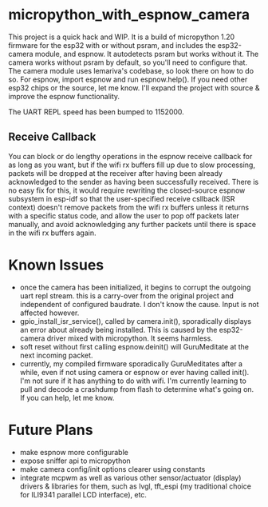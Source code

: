 # micropython_with_espnow_camera

This project is a quick hack and WIP. It is a build of micropython 1.20 firmware for the esp32 with or without psram, and includes the esp32-camera module, and espnow. It autodetects psram but works without it. The camera works without psram by default, so you'll need to configure that. The camera module uses lemariva's codebase, so look there on how to do so. For espnow, import espnow and run espnow.help(). If you need other esp32 chips or the source, let me know. I'll expand the project with source & improve the espnow functionality.

The UART REPL speed has been bumped to 1152000.

## Receive Callback
You can block or do lengthy operations in the espnow receive callback for as long as you want, but if the wifi rx buffers fill up due to slow processing, packets will be dropped at the receiver after having been already acknowledged to the sender as having been successfully received. There is no easy fix for this, it would require rewriting the closed-source espnow subsystem in esp-idf so that the user-specified receive csllback (ISR context) doesn't remove packets from the wifi rx buffers unless it returns with a specific status code, and allow the user to pop off packets later manually, and avoid acknowledging any further packets until there is space in the wifi rx buffers again.

# Known Issues
- once the camera has been initialized, it begins to corrupt the outgoing uart repl stream. this is a carry-over from the original project and independent of configured baudrate. I don't know the cause. Input is not affected however.
- gpio_install_isr_service(), called by camera.init(), sporadically displays an error about already being installed. This is caused by the esp32-camera driver mixed with micropython. It seems harmless.
- soft reset without first calling espnow.deinit() will GuruMeditate at the next incoming packet.
- currently, my compiled firmware sporadically GuruMeditates after a while, even if not using camera or espnow or ever having called init(). I'm not sure if it has anything to do with wifi. I'm currently learning to pull and decode a crashdump from flash to determine what's going on. If you can help, let me know.

# Future Plans
- make espnow more configurable
- expose sniffer api to micropython
- make camera config/init options clearer using constants
- integrate mcpwm as well as various other sensor/actuator (display) drivers & libraries for them, such as lvgl, tft_espi (my traditional choice for ILI9341 parallel LCD interface), etc.
